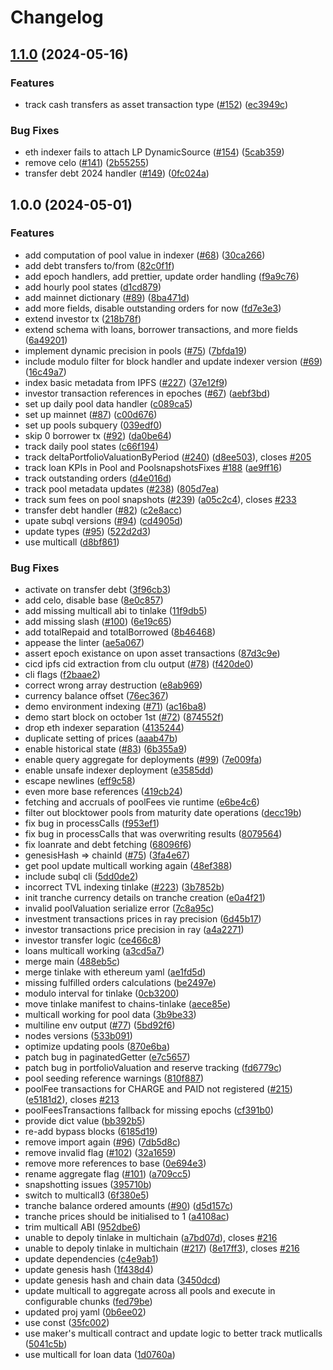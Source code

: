 # Changelog

## [1.1.0](https://github.com/centrifuge/pools-subql/compare/v1.0.0...v1.1.0) (2024-05-16)


### Features

* track cash transfers as asset transaction type ([#152](https://github.com/centrifuge/pools-subql/issues/152)) ([ec3949c](https://github.com/centrifuge/pools-subql/commit/ec3949cc6b6477464828da36423f3b85ed6d628d))


### Bug Fixes

* eth indexer fails to attach LP DynamicSource ([#154](https://github.com/centrifuge/pools-subql/issues/154)) ([5cab359](https://github.com/centrifuge/pools-subql/commit/5cab359c091f194f3a9004838c2b5876f254998b))
* remove celo ([#141](https://github.com/centrifuge/pools-subql/issues/141)) ([2b55255](https://github.com/centrifuge/pools-subql/commit/2b55255d719858a334d57b0434075878a7b11eed))
* transfer debt 2024 handler ([#149](https://github.com/centrifuge/pools-subql/issues/149)) ([0fc024a](https://github.com/centrifuge/pools-subql/commit/0fc024a4a99ce267603895888aaa9143a53dd664))

## 1.0.0 (2024-05-01)


### Features

* add computation of pool value in indexer ([#68](https://github.com/centrifuge/pools-subql/issues/68)) ([30ca266](https://github.com/centrifuge/pools-subql/commit/30ca266cb40b3fb1b3f7dbe054ab242ebfabc770))
* add debt transfers to/from ([82c0f1f](https://github.com/centrifuge/pools-subql/commit/82c0f1fb5950234ce33e0c59b253f319ef0a085a))
* add epoch handlers, add prettier, update order handling ([f9a9c76](https://github.com/centrifuge/pools-subql/commit/f9a9c76017d977f1473f484ec1950392da3a95f6))
* add hourly pool states ([d1cd879](https://github.com/centrifuge/pools-subql/commit/d1cd879eb7241478d40a69189c48af6dc626ba86))
* add mainnet dictionary ([#89](https://github.com/centrifuge/pools-subql/issues/89)) ([8ba471d](https://github.com/centrifuge/pools-subql/commit/8ba471d6688c6af7ce24b6cd5f264904470b559a))
* add more fields, disable outstanding orders for now ([fd7e3e3](https://github.com/centrifuge/pools-subql/commit/fd7e3e3e87cf1a3da536f054578d7c8fd33d7ed5))
* extend investor tx ([218b78f](https://github.com/centrifuge/pools-subql/commit/218b78f55a545f43a7826aaf7a1820ace52bdfe9))
* extend schema with loans, borrower transactions, and more fields ([6a49201](https://github.com/centrifuge/pools-subql/commit/6a49201c69093a0e6267f88a16edf0527be56a44))
* implement dynamic precision in pools ([#75](https://github.com/centrifuge/pools-subql/issues/75)) ([7bfda19](https://github.com/centrifuge/pools-subql/commit/7bfda19de1e24a9e0783b987f8c059fdd1e03340))
* include modulo filter for block handler and update indexer version ([#69](https://github.com/centrifuge/pools-subql/issues/69)) ([16c49a7](https://github.com/centrifuge/pools-subql/commit/16c49a749277d2355e91db4162bcb648e4b15200))
* index basic metadata from IPFS ([#227](https://github.com/centrifuge/pools-subql/issues/227)) ([37e12f9](https://github.com/centrifuge/pools-subql/commit/37e12f907d9a82790e69c8760f320b68105ac257))
* investor transaction references in epoches ([#67](https://github.com/centrifuge/pools-subql/issues/67)) ([aebf3bd](https://github.com/centrifuge/pools-subql/commit/aebf3bd90a04b42335073dfbb4042ad9cc7e4aac))
* set up daily pool data handler ([c089ca5](https://github.com/centrifuge/pools-subql/commit/c089ca53b4f0b2cc3f5242b500ad075efa2529c0))
* set up mainnet ([#87](https://github.com/centrifuge/pools-subql/issues/87)) ([c00d676](https://github.com/centrifuge/pools-subql/commit/c00d676fc2d3ecd2085211baf641df3826c330d9))
* set up pools subquery ([039edf0](https://github.com/centrifuge/pools-subql/commit/039edf0a369fb27e0be23fcffb69ffe7bddb4383))
* skip 0 borrower tx ([#92](https://github.com/centrifuge/pools-subql/issues/92)) ([da0be64](https://github.com/centrifuge/pools-subql/commit/da0be64c1acb9f397e1cfa86a797030ab65f0472))
* track daily pool states ([c66f194](https://github.com/centrifuge/pools-subql/commit/c66f194632f332b8bb740d795674e74d7cfffd30))
* track deltaPortfolioValuationByPeriod ([#240](https://github.com/centrifuge/pools-subql/issues/240)) ([d8ee503](https://github.com/centrifuge/pools-subql/commit/d8ee503deaf74308494e33a50722b309f8908f26)), closes [#205](https://github.com/centrifuge/pools-subql/issues/205)
* track loan KPIs in Pool and PoolsnapshotsFixes [#188](https://github.com/centrifuge/pools-subql/issues/188) ([ae9ff16](https://github.com/centrifuge/pools-subql/commit/ae9ff1695e0bd429f25b03a9ec84a93d7932851b))
* track outstanding orders ([d4e016d](https://github.com/centrifuge/pools-subql/commit/d4e016d112a3b17bc1f29647fa073567c1c6ac3d))
* track pool metadata updates ([#238](https://github.com/centrifuge/pools-subql/issues/238)) ([805d7ea](https://github.com/centrifuge/pools-subql/commit/805d7ea98e12cdd73d5a6c2cc2f70783a9b889f5))
* track sum fees on pool snapshots ([#239](https://github.com/centrifuge/pools-subql/issues/239)) ([a05c2c4](https://github.com/centrifuge/pools-subql/commit/a05c2c423fc04eaa2022b67cb4476d4d94d84df8)), closes [#233](https://github.com/centrifuge/pools-subql/issues/233)
* transfer debt handler ([#82](https://github.com/centrifuge/pools-subql/issues/82)) ([c2e8acc](https://github.com/centrifuge/pools-subql/commit/c2e8accf0d22ed67095dbf7461f1afb862f38202))
* upate subql versions ([#94](https://github.com/centrifuge/pools-subql/issues/94)) ([cd4905d](https://github.com/centrifuge/pools-subql/commit/cd4905d70ede3828097deb5738ab8ce6d0641839))
* update types ([#95](https://github.com/centrifuge/pools-subql/issues/95)) ([522d2d3](https://github.com/centrifuge/pools-subql/commit/522d2d30776f31c2bce3a0bd28f164698f90b97b))
* use multicall ([d8bf861](https://github.com/centrifuge/pools-subql/commit/d8bf8616a0300a5bc3757a236c92e2916363c9f5))


### Bug Fixes

* activate on transfer debt ([3f96cb3](https://github.com/centrifuge/pools-subql/commit/3f96cb3c209fd2faabba95d088c891b3be5fead5))
* add celo, disable base ([8e0c857](https://github.com/centrifuge/pools-subql/commit/8e0c8576f51b1cafe9774113bf5dfd6adf917804))
* add missing multicall abi to tinlake ([11f9db5](https://github.com/centrifuge/pools-subql/commit/11f9db555d5999ddb40f96a382f39ef0a08e84b8))
* add missing slash ([#100](https://github.com/centrifuge/pools-subql/issues/100)) ([6e19c65](https://github.com/centrifuge/pools-subql/commit/6e19c655dc2e61bb2a9676a4a59618968d416b4b))
* add totalRepaid and totalBorrowed ([8b46468](https://github.com/centrifuge/pools-subql/commit/8b4646895217ce12fe108283113c2d8083057d3c))
* appease the linter ([ae5a067](https://github.com/centrifuge/pools-subql/commit/ae5a0675f252b9d596c39125ce21784b50388988))
* assert epoch existance on upon asset transactions ([87d3c9e](https://github.com/centrifuge/pools-subql/commit/87d3c9e6d4e9f705a80b4baf90a0a0b801c2ad31))
* cicd ipfs cid extraction from clu output ([#78](https://github.com/centrifuge/pools-subql/issues/78)) ([f420de0](https://github.com/centrifuge/pools-subql/commit/f420de0057808d59dac0ceca0af88b96b62b100b))
* cli flags ([f2baae2](https://github.com/centrifuge/pools-subql/commit/f2baae2aa55bd5ee13f8db2ae38d8c7ed83e0ebe))
* correct wrong array destruction ([e8ab969](https://github.com/centrifuge/pools-subql/commit/e8ab96967a717d27b9f7ef744cee96d3f1bb905f))
* currency balance offset ([76ec367](https://github.com/centrifuge/pools-subql/commit/76ec367ffcdd5fb21d813aea0e8b4bfbd3d7038a))
* demo environment indexing ([#71](https://github.com/centrifuge/pools-subql/issues/71)) ([ac16ba8](https://github.com/centrifuge/pools-subql/commit/ac16ba8ae999a818a5275bf6a91b4fe5d9b57ae5))
* demo start block on october 1st ([#72](https://github.com/centrifuge/pools-subql/issues/72)) ([874552f](https://github.com/centrifuge/pools-subql/commit/874552f680eb7073fd897bf0bce3ed7168263d09))
* drop eth indexer separation ([4135244](https://github.com/centrifuge/pools-subql/commit/41352443d58bdc60801e836bb27e5e08483ee43e))
* duplicate setting of prices ([aaab47b](https://github.com/centrifuge/pools-subql/commit/aaab47b481b7ee7611d4d2cc23b5d07d16074b97))
* enable historical state ([#83](https://github.com/centrifuge/pools-subql/issues/83)) ([6b355a9](https://github.com/centrifuge/pools-subql/commit/6b355a914339e8e215c56fb3f4d08f993020d0cd))
* enable query aggregate for deployments ([#99](https://github.com/centrifuge/pools-subql/issues/99)) ([7e009fa](https://github.com/centrifuge/pools-subql/commit/7e009fa9e9d104d1fe6ecfe3e032a700f9214cbc))
* enable unsafe indexer deployment ([e3585dd](https://github.com/centrifuge/pools-subql/commit/e3585ddb945289da4aefe37015e71c51b2a320a7))
* escape newlines ([eff9c58](https://github.com/centrifuge/pools-subql/commit/eff9c58ba882b70ee372fa01475d99ecfe0e91d7))
* even more base references ([419cb24](https://github.com/centrifuge/pools-subql/commit/419cb24993ce475c3b329f7038119c5ab9ceda28))
* fetching and accruals of poolFees vie runtime ([e6be4c6](https://github.com/centrifuge/pools-subql/commit/e6be4c62e57b3b32e59827bbfc31e9f693124aa4))
* filter out blocktower pools from maturity date operations ([decc19b](https://github.com/centrifuge/pools-subql/commit/decc19b6b542253a24c072777161da56c7e121bd))
* fix bug in processCalls ([f953ef1](https://github.com/centrifuge/pools-subql/commit/f953ef1675704df0fcf56699a04142e7d986f7fa))
* fix bug in processCalls that was overwriting results ([8079564](https://github.com/centrifuge/pools-subql/commit/8079564d3d26001a15e06de8a224df537c1b11fd))
* fix loanrate and debt fetching ([68096f6](https://github.com/centrifuge/pools-subql/commit/68096f6fa107b1e4012c7191c6a217ee1dad2935))
* genesisHash =&gt; chainId ([#75](https://github.com/centrifuge/pools-subql/issues/75)) ([3fa4e67](https://github.com/centrifuge/pools-subql/commit/3fa4e671ed4c389f1cb03840016f6c599a94c8f0))
* get pool update multicall working again ([48ef388](https://github.com/centrifuge/pools-subql/commit/48ef388925cbade0d4576693520da2cd509bb6cf))
* include subql cli ([5dd0de2](https://github.com/centrifuge/pools-subql/commit/5dd0de2c771a630760480450da96c2f45c9b317e))
* incorrect TVL indexing tinlake ([#223](https://github.com/centrifuge/pools-subql/issues/223)) ([3b7852b](https://github.com/centrifuge/pools-subql/commit/3b7852b74ef4a30202d788a709c9d26d84cdc41b))
* init tranche currency details on tranche creation ([e0a4f21](https://github.com/centrifuge/pools-subql/commit/e0a4f21ac077ac8f7b79fdb5ddcbbb8cb49d727c))
* invalid poolValuation serialize error ([7c8a95c](https://github.com/centrifuge/pools-subql/commit/7c8a95ccb44d26e05406fd397231c4829b5edc5e))
* investment transactions prices in ray precision ([6d45b17](https://github.com/centrifuge/pools-subql/commit/6d45b17b2a4e3d3c4dba3856a7f356d54853e665))
* investor transactions price precision in ray ([a4a2271](https://github.com/centrifuge/pools-subql/commit/a4a2271ebdeaf4945d0f616e08f25d11e213dff4))
* investor transfer logic ([ce466c8](https://github.com/centrifuge/pools-subql/commit/ce466c893c878e9f9382e4a070ad62fd33b3d929))
* loans multicall working ([a3cd5a7](https://github.com/centrifuge/pools-subql/commit/a3cd5a7f84bf96b2b048880a4ce0ebfccc6faeeb))
* merge main ([488eb5c](https://github.com/centrifuge/pools-subql/commit/488eb5c1fba273b4e64b7bf7801249e81f0fb32c))
* merge tinlake with ethereum yaml ([ae1fd5d](https://github.com/centrifuge/pools-subql/commit/ae1fd5d50d11a3e20075f749de68e3a8710af12c))
* missing fulfilled orders calculations ([be2497e](https://github.com/centrifuge/pools-subql/commit/be2497ed28cafbb704e26626f53e523e1819f244))
* modulo interval for tinlake ([0cb3200](https://github.com/centrifuge/pools-subql/commit/0cb3200c6c605c44b1d215aa77b48d8fa1070c92))
* move tinlake manifest to chains-tinlake ([aece85e](https://github.com/centrifuge/pools-subql/commit/aece85ee693f067cc3d23e9bc70e801bdc8bd920))
* multicall working for pool data ([3b9be33](https://github.com/centrifuge/pools-subql/commit/3b9be337102ee1b6a7079b6a26281a2e63a5f1a1))
* multiline env output ([#77](https://github.com/centrifuge/pools-subql/issues/77)) ([5bd92f6](https://github.com/centrifuge/pools-subql/commit/5bd92f6ae1b9ab44eb01e8974053e0bc4131f4cf))
* nodes versions ([533b091](https://github.com/centrifuge/pools-subql/commit/533b091b6426cfb63590ac15c7912169aa9de2be))
* optimize updating pools ([870e6ba](https://github.com/centrifuge/pools-subql/commit/870e6baea11a237189e6df0178a1093edf286834))
* patch bug in paginatedGetter ([e7c5657](https://github.com/centrifuge/pools-subql/commit/e7c5657a32245339f61aea809e63256f4b6cae40))
* patch bug in portfolioValuation and reserve tracking ([fd6779c](https://github.com/centrifuge/pools-subql/commit/fd6779cd0192af49ff72e9ddbc3243bcfecdf9d4))
* pool seeding reference warnings ([810f887](https://github.com/centrifuge/pools-subql/commit/810f887537c763f3ccfc92eb917bc6050627e9a4))
* poolFee transactions for CHARGE and PAID not registered ([#215](https://github.com/centrifuge/pools-subql/issues/215)) ([e5181d2](https://github.com/centrifuge/pools-subql/commit/e5181d2c62b237ee1afb5e3dd271a8bac485afa8)), closes [#213](https://github.com/centrifuge/pools-subql/issues/213)
* poolFeesTransactions fallback for missing epochs ([cf391b0](https://github.com/centrifuge/pools-subql/commit/cf391b098e4cd292fcc6b6c3e02ee0fa7f00da11))
* provide dict value ([bb392b5](https://github.com/centrifuge/pools-subql/commit/bb392b565090372ca6f86c50efb3ff357062a22a))
* re-add bypass blocks ([6185d19](https://github.com/centrifuge/pools-subql/commit/6185d195652a3f441a80802691a7c97ee2cb8842))
* remove import again ([#96](https://github.com/centrifuge/pools-subql/issues/96)) ([7db5d8c](https://github.com/centrifuge/pools-subql/commit/7db5d8c04730a7a70c3c8844f29b7e177aa627ef))
* remove invalid flag ([#102](https://github.com/centrifuge/pools-subql/issues/102)) ([32a1659](https://github.com/centrifuge/pools-subql/commit/32a1659ffb6f5f8e4417489d07eb855bb259727b))
* remove more references to base ([0e694e3](https://github.com/centrifuge/pools-subql/commit/0e694e3c5f51e30266abbb0694b360371d328570))
* rename aggregate flag ([#101](https://github.com/centrifuge/pools-subql/issues/101)) ([a709cc5](https://github.com/centrifuge/pools-subql/commit/a709cc518a1d37167a35a2d8b2ace3f0fa004ecc))
* snapshotting issues ([395710b](https://github.com/centrifuge/pools-subql/commit/395710bae04d4fc615a864d91bf0a5920aa90789))
* switch to multicall3 ([6f380e5](https://github.com/centrifuge/pools-subql/commit/6f380e5ac2e09a5fdcdfdca951bb7c0d760ec198))
* tranche balance ordered amounts ([#90](https://github.com/centrifuge/pools-subql/issues/90)) ([d5d157c](https://github.com/centrifuge/pools-subql/commit/d5d157c85b86dc2c1f75a0d5c5fd0518eb2406c7))
* tranche prices should be initialised to 1 ([a4108ac](https://github.com/centrifuge/pools-subql/commit/a4108acc9bab3eb074ccf734121925dee3e0b737))
* trim multicall ABI ([952dbe6](https://github.com/centrifuge/pools-subql/commit/952dbe6dc815ff13a32ab2f898b0df63fef1565d))
* unable to depoly tinlake in multichain ([a7bd07d](https://github.com/centrifuge/pools-subql/commit/a7bd07d869d248412e6e7d2f4314916c1071c65d)), closes [#216](https://github.com/centrifuge/pools-subql/issues/216)
* unable to depoly tinlake in multichain ([#217](https://github.com/centrifuge/pools-subql/issues/217)) ([8e17ff3](https://github.com/centrifuge/pools-subql/commit/8e17ff349850795718211f968ddb1e0acb1626a0)), closes [#216](https://github.com/centrifuge/pools-subql/issues/216)
* update dependencies ([c4e9ab1](https://github.com/centrifuge/pools-subql/commit/c4e9ab1f3779ba3adf1cc36686af7fabe302a762))
* update genesis hash ([1f438d4](https://github.com/centrifuge/pools-subql/commit/1f438d4505dfb60418d5bedd026a2b4c66d1e35b))
* update genesis hash and chain data ([3450dcd](https://github.com/centrifuge/pools-subql/commit/3450dcd65142114d1a0159292a32f495e689d39f))
* update multicall to aggregate across all pools and execute in configurable chunks ([fed79be](https://github.com/centrifuge/pools-subql/commit/fed79be6a6ec6922c14e81807be8064069d67c2f))
* updated proj yaml ([0b6ee02](https://github.com/centrifuge/pools-subql/commit/0b6ee02377314f3c8ae1172e8db730016899e883))
* use const ([35fc002](https://github.com/centrifuge/pools-subql/commit/35fc002bc1167ebc702491b27b561950fe6ad669))
* use maker's multicall contract and update logic to better track mutlicalls ([5041c5b](https://github.com/centrifuge/pools-subql/commit/5041c5b84aa437893ad3e1dd3e3ab5ecf0e26fe3))
* use multicall for loan data ([1d0760a](https://github.com/centrifuge/pools-subql/commit/1d0760aa80e40d9aa94c1d95c15558f6236521b5))
